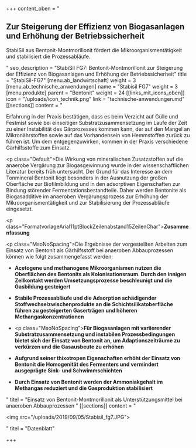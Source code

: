 +++
content_oben = "<h2>Zur Steigerung der Effizienz von Biogasanlagen und Erhöhung der Betriebssicherheit</h2><p>StabiSil aus Bentonit-Montmorillonit fördert die Mikroorganismentätigkeit und stabilisiert die Prozessabläufe.</p>"
seo_description = "StabiSil FG7: Bentonit-Montmorillonit zur Steigerung der Effizienz von Biogasanlagen und Erhöhung der Betriebssicherheit"
title = "StabiSil-FG7"
[menu.ab_landwirtschaft]
weight = 3
[menu.ab_technische_anwendungen]
name = "Stabisil FG7"
weight = 3
[menu.produkte]
parent = "Bentonit"
weight = 24
[[links_mit_icons_oben]]
icon = "/uploads/icon_technik.png"
link = "technische-anwendungen.md"
[[sections]]
content = "<p>Erfahrung in der Praxis bestätigen, dass es beim Verzicht auf Gülle und Festmist sowie bei einseitiger Substratzusammensetzung im Laufe der Zeit zu einer Instabilität des Gärprozesses kommen kann, der auf den Mangel an Mikronährstoffen sowie auf das Vorhandensein von Hemmstoffen zurück zu führen ist. Um dem entgegenzuwirken, kommen in der Praxis verschiedene Gärhilfsstoffe zum Einsatz.</p><p class=\"Default\">Die Wirkung von mineralischen Zusatzstoffen auf die anaerobe Vergärung zur Biogasgewinnung wurde in der wissenschaftlichen Literatur bereits früh untersucht. Der Grund für das Interesse an dem Tonmineral Bentonit liegt besonders in der Ausnutzung der großen Oberfläche zur Biofilmbildung und in den adsorptiven Eigenschaften zur Bindung störender Fermentationsbestandteile. Daher werden Bentonite als Biogasadditive im anaeroben Vergärungsprozess zur Erhöhung der Mikroorganismentätigkeit und zur Stabilisierung der Prozessabläufe eingesetzt.</p><p class=\"FormatvorlageArial11ptBlockZeilenabstand15ZeilenChar\"><strong>Zusammenfassung</strong></p><p class=\"MsoNoSpacing\">Die Ergebnisse der vorgestellten Arbeiten zum Einsatz von Bentonit als Gärhilfsstoff bei anaeroben Abbauprozessen können wie folgt zusammengefasst werden:</p><ul><li><p><strong>Acetogene und methanogene Mikroorganismen nutzen die Oberflächen des Bentonits als Kolonisationsraum. Durch den innigen Zellkontakt werden Umsetzungsprozesse beschleunigt und die Gasbildung gesteigert</strong></p><p></p></li><li><p><strong>Stabile Prozessabläufe und die Adsorption schädigender Stoffwechselzwischenprodukte an die Schichtsilikatoberfläche führen zu gesteigerten Gaserträgen und höheren Methangaskonzentrationen</strong></p><p></p></li><li><p class=\"MsoNoSpacing\"><strong>Für Biogasanlagen mit variierender Substratzusammensetzung und instabilen Prozessbedingungen bietet sich der Einsatz von Bentonit an, um Adaptionszeiträume zu verkürzen und die Gasausbeute zu erhöhen</strong></p><p></p></li><li><p><strong>Aufgrund seiner thixotropen Eigenschaften erhöht der Einsatz von Bentonit die Homogenität des Fermenters und vermindert ausgeprägte Sink- und Schwimmschichten</strong></p><p></p></li><li><p><strong>Durch Einsatz von Bentonit werden der Ammoniakgehalt im Methangas reduziert und die Gasproduktion stabilisiert</strong></p></li></ul>"
titel = "Einsatz von Bentonit-Montmorillonit als Unterstützungsmittel bei anaeroben Abbauprozessen "
[[sections]]
content = "<p><img src=\"/uploads/2019/09/05/Stabisil_fg7.JPG\"></p>"
titel = "Datenblatt"

+++
